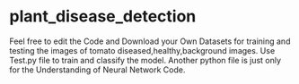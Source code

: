 # plant_disease_detection
Feel free to edit the Code and Download your Own Datasets for training and testing the images of tomato  diseased,healthy,background images.
Use Test.py file to train and classify the model.
Another python file is just only for the Understanding of Neural Network Code.
